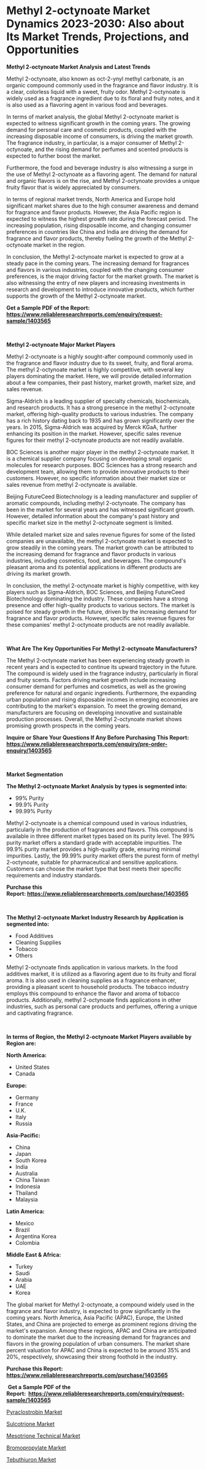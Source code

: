<p><h1>Methyl 2-octynoate Market Dynamics 2023-2030: Also about Its Market Trends, Projections, and Opportunities</h1></p><p><strong>Methyl 2-octynoate Market Analysis and Latest Trends</strong></p>
<p><p>Methyl 2-octynoate, also known as oct-2-ynyl methyl carbonate, is an organic compound commonly used in the fragrance and flavor industry. It is a clear, colorless liquid with a sweet, fruity odor. Methyl 2-octynoate is widely used as a fragrance ingredient due to its floral and fruity notes, and it is also used as a flavoring agent in various food and beverages.</p><p>In terms of market analysis, the global Methyl 2-octynoate market is expected to witness significant growth in the coming years. The growing demand for personal care and cosmetic products, coupled with the increasing disposable income of consumers, is driving the market growth. The fragrance industry, in particular, is a major consumer of Methyl 2-octynoate, and the rising demand for perfumes and scented products is expected to further boost the market.</p><p>Furthermore, the food and beverage industry is also witnessing a surge in the use of Methyl 2-octynoate as a flavoring agent. The demand for natural and organic flavors is on the rise, and Methyl 2-octynoate provides a unique fruity flavor that is widely appreciated by consumers.</p><p>In terms of regional market trends, North America and Europe hold significant market shares due to the high consumer awareness and demand for fragrance and flavor products. However, the Asia Pacific region is expected to witness the highest growth rate during the forecast period. The increasing population, rising disposable income, and changing consumer preferences in countries like China and India are driving the demand for fragrance and flavor products, thereby fueling the growth of the Methyl 2-octynoate market in the region.</p><p>In conclusion, the Methyl 2-octynoate market is expected to grow at a steady pace in the coming years. The increasing demand for fragrances and flavors in various industries, coupled with the changing consumer preferences, is the major driving factor for the market growth. The market is also witnessing the entry of new players and increasing investments in research and development to introduce innovative products, which further supports the growth of the Methyl 2-octynoate market.</p></p>
<p><strong>Get a Sample PDF of the Report:&nbsp; <a href="https://www.reliableresearchreports.com/enquiry/request-sample/1403565">https://www.reliableresearchreports.com/enquiry/request-sample/1403565</a></strong></p>
<p>&nbsp;</p>
<p><strong>Methyl 2-octynoate Major Market Players</strong></p>
<p><p>Methyl 2-octynoate is a highly sought-after compound commonly used in the fragrance and flavor industry due to its sweet, fruity, and floral aroma. The methyl 2-octynoate market is highly competitive, with several key players dominating the market. Here, we will provide detailed information about a few companies, their past history, market growth, market size, and sales revenue.</p><p>Sigma-Aldrich is a leading supplier of specialty chemicals, biochemicals, and research products. It has a strong presence in the methyl 2-octynoate market, offering high-quality products to various industries. The company has a rich history dating back to 1935 and has grown significantly over the years. In 2015, Sigma-Aldrich was acquired by Merck KGaA, further enhancing its position in the market. However, specific sales revenue figures for their methyl 2-octynoate products are not readily available.</p><p>BOC Sciences is another major player in the methyl 2-octynoate market. It is a chemical supplier company focusing on developing small organic molecules for research purposes. BOC Sciences has a strong research and development team, allowing them to provide innovative products to their customers. However, no specific information about their market size or sales revenue from methyl 2-octynoate is available.</p><p>Beijing FutureCeed Biotechnology is a leading manufacturer and supplier of aromatic compounds, including methyl 2-octynoate. The company has been in the market for several years and has witnessed significant growth. However, detailed information about the company's past history and specific market size in the methyl 2-octynoate segment is limited.</p><p>While detailed market size and sales revenue figures for some of the listed companies are unavailable, the methyl 2-octynoate market is expected to grow steadily in the coming years. The market growth can be attributed to the increasing demand for fragrance and flavor products in various industries, including cosmetics, food, and beverages. The compound's pleasant aroma and its potential applications in different products are driving its market growth.</p><p>In conclusion, the methyl 2-octynoate market is highly competitive, with key players such as Sigma-Aldrich, BOC Sciences, and Beijing FutureCeed Biotechnology dominating the industry. These companies have a strong presence and offer high-quality products to various sectors. The market is poised for steady growth in the future, driven by the increasing demand for fragrance and flavor products. However, specific sales revenue figures for these companies' methyl 2-octynoate products are not readily available.</p></p>
<p>&nbsp;</p>
<p><strong>What Are The Key Opportunities For Methyl 2-octynoate Manufacturers?</strong></p>
<p><p>The Methyl 2-octynoate market has been experiencing steady growth in recent years and is expected to continue its upward trajectory in the future. The compound is widely used in the fragrance industry, particularly in floral and fruity scents. Factors driving market growth include increasing consumer demand for perfumes and cosmetics, as well as the growing preference for natural and organic ingredients. Furthermore, the expanding urban population and rising disposable incomes in emerging economies are contributing to the market's expansion. To meet the growing demand, manufacturers are focusing on developing innovative and sustainable production processes. Overall, the Methyl 2-octynoate market shows promising growth prospects in the coming years.</p></p>
<p><strong>Inquire or Share Your Questions If Any Before Purchasing This Report: <a href="https://www.reliableresearchreports.com/enquiry/pre-order-enquiry/1403565">https://www.reliableresearchreports.com/enquiry/pre-order-enquiry/1403565</a></strong></p>
<p>&nbsp;</p>
<p><strong>Market Segmentation</strong></p>
<p><strong>The Methyl 2-octynoate Market Analysis by types is segmented into:</strong></p>
<p><ul><li>99% Purity</li><li>99.9% Purity</li><li>99.99% Purity</li></ul></p>
<p><p>Methyl 2-octynoate is a chemical compound used in various industries, particularly in the production of fragrances and flavors. This compound is available in three different market types based on its purity level. The 99% purity market offers a standard grade with acceptable impurities. The 99.9% purity market provides a high-quality grade, ensuring minimal impurities. Lastly, the 99.99% purity market offers the purest form of methyl 2-octynoate, suitable for pharmaceutical and sensitive applications. Customers can choose the market type that best meets their specific requirements and industry standards.</p></p>
<p><strong>Purchase this Report:&nbsp;<a href="https://www.reliableresearchreports.com/purchase/1403565">https://www.reliableresearchreports.com/purchase/1403565</a></strong></p>
<p>&nbsp;</p>
<p><strong>The Methyl 2-octynoate Market Industry Research by Application is segmented into:</strong></p>
<p><ul><li>Food Additives</li><li>Cleaning Supplies</li><li>Tobacco</li><li>Others</li></ul></p>
<p><p>Methyl 2-octynoate finds application in various markets. In the food additives market, it is utilized as a flavoring agent due to its fruity and floral aroma. It is also used in cleaning supplies as a fragrance enhancer, providing a pleasant scent to household products. The tobacco industry employs this compound to enhance the flavor and aroma of tobacco products. Additionally, methyl 2-octynoate finds applications in other industries, such as personal care products and perfumes, offering a unique and captivating fragrance.</p></p>
<p>&nbsp;</p>
<p><strong>In terms of Region, the Methyl 2-octynoate Market Players available by Region are:</strong></p>
<p>
    <p> <strong> North America: </strong>
        <ul>
            <li>United States</li>
            <li>Canada</li>
        </ul>
        </p> 
    <p> <strong> Europe: </strong>
        <ul>
            <li>Germany</li>
            <li>France</li>
            <li>U.K.</li>
            <li>Italy</li>
            <li>Russia</li>
        </ul>
        </p> 
    <p> <strong> Asia-Pacific: </strong>
        <ul>
            <li>China</li>
            <li>Japan</li>
            <li>South Korea</li>
            <li>India</li>
            <li>Australia</li>
            <li>China Taiwan</li>
            <li>Indonesia</li>
            <li>Thailand</li>
            <li>Malaysia</li>
        </ul>
        </p> 
    <p> <strong> Latin America: </strong>
        <ul>
            <li>Mexico</li>
            <li>Brazil</li>
            <li>Argentina Korea</li>
            <li>Colombia</li>
        </ul>
        </p> 
    <p> <strong> Middle East & Africa: </strong>
        <ul>
            <li>Turkey</li>
            <li>Saudi</li>
            <li>Arabia</li>
            <li>UAE</li>
            <li>Korea</li>
        </ul>
    </p>
    </p>
<p><p>The global market for Methyl 2-octynoate, a compound widely used in the fragrance and flavor industry, is expected to grow significantly in the coming years. North America, Asia Pacific (APAC), Europe, the United States, and China are projected to emerge as prominent regions driving the market's expansion. Among these regions, APAC and China are anticipated to dominate the market due to the increasing demand for fragrances and flavors in the growing population of urban consumers. The market share percent valuation for APAC and China is expected to be around 35% and 20%, respectively, showcasing their strong foothold in the industry.</p></p>
<p><strong>Purchase this Report: <a href="https://www.reliableresearchreports.com/purchase/1403565">https://www.reliableresearchreports.com/purchase/1403565</a></strong></p>
<p>&nbsp;<strong>Get a Sample PDF of the Report:&nbsp;&nbsp;<a href="https://www.reliableresearchreports.com/enquiry/request-sample/1403565">https://www.reliableresearchreports.com/enquiry/request-sample/1403565</a></strong></p>
<p><strong></strong></p>
<p><p><a href="https://medium.com/@josueherzog/pyraclostrobin-market-size-cagr-trends-2024-2030-3ebbdab2b3d6">Pyraclostrobin Market</a></p><p><a href="https://medium.com/@freedayundt/sulcotrione-market-insights-into-market-cagr-market-trends-and-growth-strategies-c9a3bb31ff48">Sulcotrione Market</a></p><p><a href="https://medium.com/@isomgleason/mesotrione-technical-market-trends-and-market-analysis-forecasted-for-period-2023-2030-494e47288c40">Mesotrione Technical Market</a></p><p><a href="https://medium.com/@janrussell6445/bromopropylate-market-size-market-outlook-and-market-forecast-2023-to-2030-245038c54326">Bromopropylate Market</a></p><p><a href="https://medium.com/@nayelibosco/tebuthiuron-market-trends-forecast-and-competitive-analysis-to-2030-54ee36e0e82d">Tebuthiuron Market</a></p></p>